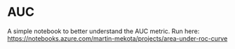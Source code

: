# AUC
A simple notebook to better understand the AUC metric.
Run here: https://notebooks.azure.com/martin-mekota/projects/area-under-roc-curve

